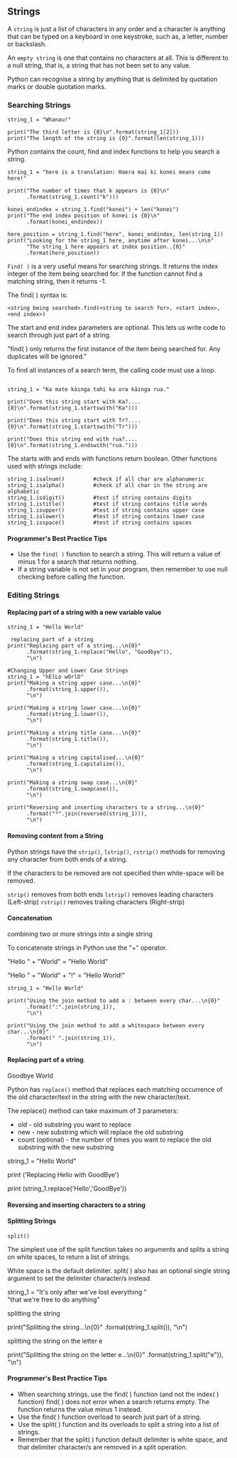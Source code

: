 ## Strings

A `string` is just a list of characters in any order and a character is anything that can be typed on a keyboard in one keystroke, such as, a letter, number or backslash.

An `empty string` is one that contains no characters at all. This is different to a null string, that is, a string that has not been set to any value.

Python can recognise a string by anything that is delimited by quotation marks or double quotation marks.

### Searching Strings

```
string_1 = "Whanau!"
 
print("The third letter is {0}\n".format(string_1[2]))
print("The length of the string is {0}".format(len(string_1)))
```

Python contains the count, find and index functions to help you search a string. 

```
string_1 = "here is a translation: Haera mai ki konei means come here!"
 
print("The number of times that k appears is {0}\n"
      .format(string_1.count("k")))
 
konei_endindex = string_1.find("konei") + len("konei")
print("The end index position of konei is {0}\n"
      .format(konei_endindex))
 
here_position = string_1.find("here", konei_endindex, len(string_1))
print("Looking for the string_1 here, anytime after konei...\n\n"
      "The string_1 here appears at index position..{0}"
      .format(here_position))
```

`Find( )` is a very useful means for searching strings. It returns the index integer of the item being searched for. If the function cannot find a matching string, then it returns -1. 

The find( ) syntax is:

```
<string being searched>.find(<string to search for>, <start index>, <end index>)
```

The start and end index parameters are optional. This lets us write code to search through just part of a string.

"find( ) only returns the first instance of the item being searched for. Any duplicates will be ignored."

To find all instances of a search term, the calling code must use a loop.

```
 
string_1 = "Ka mate kāinga tahi ka ora kāinga rua."
 
print("Does this string start with Ka?....{0}\n".format(string_1.startswith("Ka")))
 
print("Does this string start with Tr?....{0}\n".format(string_1.startswith("Tr")))
 
print("Does this string end with rua?....{0}\n".format(string_1.endswith("rua.")))
```

The starts with and ends with functions return boolean. Other functions used with strings include:

```
string_1.isalnum()         #check if all char are alphanumeric 
string_1.isalpha()         #check if all char in the string are alphabetic
string_1.isdigit()         #test if string contains digits
string_1.istitle()         #test if string contains title words
string_1.isupper()         #test if string contains upper case
string_1.islower()         #test if string contains lower case
string_1.isspace()         #test if string contains spaces
```

#### Programmer's Best Practice Tips
* Use the `find( )` function to search a string. This will return a value of minus 1 for a search that returns nothing.
* If a string variable is not set in your program, then remember to use null checking before calling the function.
 
### Editing Strings 

#### Replacing part of a string with a new variable value
```
string_1 = "Hello World"
 
 replacing part of a string
print("Replacing part of a string...\n{0}"
      .format(string_1.replace("Hello", "Goodbye")),
      "\n")
 
#Changing Upper and Lower Case Strings
string_1 = "hElLo wOrlD"
print("Making a string upper case...\n{0}"
      .format(string_1.upper()),
      "\n")
 
print("Making a string lower case...\n{0}"
      .format(string_1.lower()),
      "\n")
 
print("Making a string title case...\n{0}"
      .format(string_1.title()),
      "\n")
 
print("Making a string capitalised...\n{0}"
      .format(string_1.capitalize()),
      "\n")
 
print("Making a string swap case...\n{0}"
      .format(string_1.swapcase()),
      "\n")
 
print("Reversing and inserting characters to a string...\n{0}"
      .format("*".join(reversed(string_1))),
      "\n")
```

#### Removing content from a String 

Python strings have the `strip()`, `lstrip()`, `rstrip()` methods for removing any character from both ends of a string.

If the characters to be removed are not specified then white-space will be removed.

`strip()`     removes from both ends
`lstrip()`    removes leading characters (Left-strip)
`rstrip()`    removes trailing characters (Right-strip)

#### Concatenation 
combining two or more strings into a single string

To concatenate strings in Python use the "+" operator.

"Hello " + "World" = "Hello World"

"Hello " + "World" + "!" = "Hello World!"

```
string_1 = "Hello World"
 
print("Using the join method to add a : between every char...\n{0}"
      .format(":".join(string_1)),
      "\n")
 
print("Using the join method to add a whitespace between every char...\n{0}"
      .format(" ".join(string_1)),
      "\n")
```

#### Replacing part of a string 

Goodbye World

Python has `replace()` method that replaces each matching occurrence of the old  character/text in the string with the new character/text.

The replace() method can take maximum of 3 parameters:

* old - old substring you want to replace
* new - new substring which will replace the old substring
* count (optional) - the number of times you want to replace the old substring with the new substring

string_1 = "Hello World"

print ('Replacing Hello with GoodBye')

print (string_1.replace('Hello','GoodBye'))

#### Reversing and inserting characters to a string

#### Splitting Strings

`split()` 

The simplest use of the split function takes no arguments and splits a string on white spaces, to return a list of strings.

White space is the default delimiter. split( ) also has an optional single string argument to set the delimiter character/s instead.

string_1 = "It's only after we've lost everything " \
           "that we're free to do anything"
 
splitting the string

print("Splitting the string...\n{0}"
      .format(string_1.split()),
      "\n")
 
splitting the string on the letter e

print("Splitting the string on the letter e...\n{0}"
      .format(string_1.split("e")),
      "\n")

#### Programmer's Best Practice Tips
 

* When searching strings, use the find( ) function (and not the index( ) function) find( ) does not error when a search returns empty. The function returns the value minus 1 instead.
* Use the find( ) function overload to search just part of a string.
* Use the split( ) function and its overloads to split a string into a list of strings.
* Remember that the split( ) function default delimiter is white space, and that delimiter character/s are removed in a split operation.

